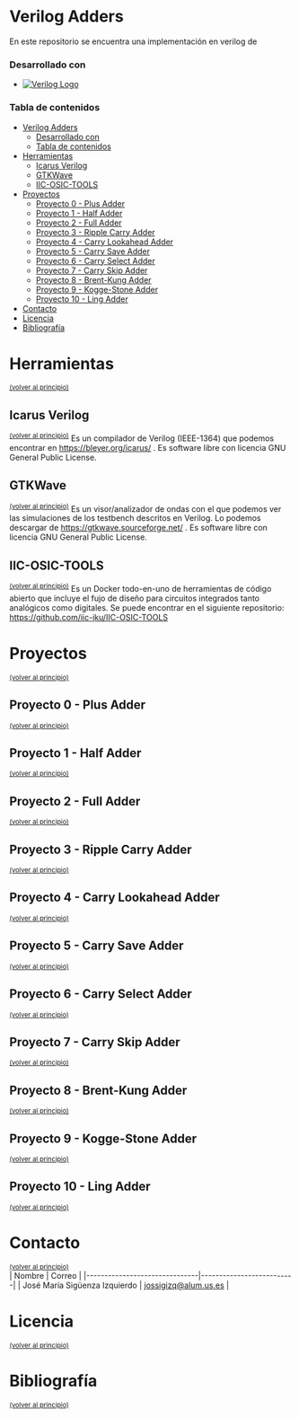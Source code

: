 # Verilog Adders
 
En este repositorio se encuentra una implementación en verilog de 

### Desarrollado con

* [![Verilog Logo](https://img.shields.io/badge/verilog-IEEE%201364.1-9cf)](https://www.verilog.com/)

### Tabla de contenidos

- [Verilog Adders](#verilog-adders)
    - [Desarrollado con](#desarrollado-con)
    - [Tabla de contenidos](#tabla-de-contenidos)
- [Herramientas](#herramientas)
  - [Icarus Verilog](#icarus-verilog)
  - [GTKWave](#gtkwave)
  - [IIC-OSIC-TOOLS](#iic-osic-tools)
- [Proyectos](#proyectos)
  - [Proyecto 0 - Plus Adder](#proyecto-0---plus-adder)
  - [Proyecto 1 - Half Adder](#proyecto-1---half-adder)
  - [Proyecto 2 - Full Adder](#proyecto-2---full-adder)
  - [Proyecto 3 - Ripple Carry Adder](#proyecto-3---ripple-carry-adder)
  - [Proyecto 4 - Carry Lookahead Adder](#proyecto-4---carry-lookahead-adder)
  - [Proyecto 5 - Carry Save Adder](#proyecto-5---carry-save-adder)
  - [Proyecto 6 - Carry Select Adder](#proyecto-6---carry-select-adder)
  - [Proyecto 7 - Carry Skip Adder](#proyecto-7---carry-skip-adder)
  - [Proyecto 8 - Brent-Kung Adder](#proyecto-8---brent-kung-adder)
  - [Proyecto 9 - Kogge-Stone Adder](#proyecto-9---kogge-stone-adder)
  - [Proyecto 10 - Ling Adder](#proyecto-10---ling-adder)
- [Contacto](#contacto)
- [Licencia](#licencia)
- [Bibliografía](#bibliografía)


# Herramientas
<sup>[(volver al principio)](#tabla-de-contenidos)</sup>  

## Icarus Verilog
<sup>[(volver al principio)](#tabla-de-contenidos)</sup>
Es un compilador de Verilog (IEEE-1364) que podemos encontrar en https://bleyer.org/icarus/ .
Es software libre con licencia GNU General Public License.

## GTKWave
<sup>[(volver al principio)](#tabla-de-contenidos)</sup>
Es un visor/analizador de ondas con el que podemos ver las simulaciones de los testbench descritos en Verilog. Lo podemos descargar de https://gtkwave.sourceforge.net/ .
Es software libre con licencia GNU General Public License.

## IIC-OSIC-TOOLS
<sup>[(volver al principio)](#tabla-de-contenidos)</sup>
Es un Docker todo-en-uno de herramientas de código abierto que incluye el fujo de diseño para circuitos integrados tanto analógicos como digitales.
Se puede encontrar en el siguiente repositorio: https://github.com/iic-jku/IIC-OSIC-TOOLS

# Proyectos
<sup>[(volver al principio)](#tabla-de-contenidos)</sup>  

## Proyecto 0 - Plus Adder
<sup>[(volver al principio)](#tabla-de-contenidos)</sup>

## Proyecto 1 - Half Adder
<sup>[(volver al principio)](#tabla-de-contenidos)</sup>

## Proyecto 2 - Full Adder
<sup>[(volver al principio)](#tabla-de-contenidos)</sup>

## Proyecto 3 - Ripple Carry Adder
<sup>[(volver al principio)](#tabla-de-contenidos)</sup>  

## Proyecto 4 - Carry Lookahead Adder
<sup>[(volver al principio)](#tabla-de-contenidos)</sup>

## Proyecto 5 - Carry Save Adder
<sup>[(volver al principio)](#tabla-de-contenidos)</sup> 

## Proyecto 6 - Carry Select Adder
<sup>[(volver al principio)](#tabla-de-contenidos)</sup>

## Proyecto 7 - Carry Skip Adder
<sup>[(volver al principio)](#tabla-de-contenidos)</sup> 

## Proyecto 8 - Brent-Kung Adder
<sup>[(volver al principio)](#tabla-de-contenidos)</sup> 

## Proyecto 9 - Kogge-Stone Adder
<sup>[(volver al principio)](#tabla-de-contenidos)</sup> 

## Proyecto 10 - Ling Adder
<sup>[(volver al principio)](#tabla-de-contenidos)</sup> 

# Contacto 
<sup>[(volver al principio)](#tabla-de-contenidos)</sup>  
| Nombre                        | Correo                   |
|-------------------------------|--------------------------|
| José María Sigüenza Izquierdo | jossigizq@alum.us.es     |

# Licencia
<sup>[(volver al principio)](#tabla-de-contenidos)</sup>

# Bibliografía
<sup>[(volver al principio)](#tabla-de-contenidos)</sup>

